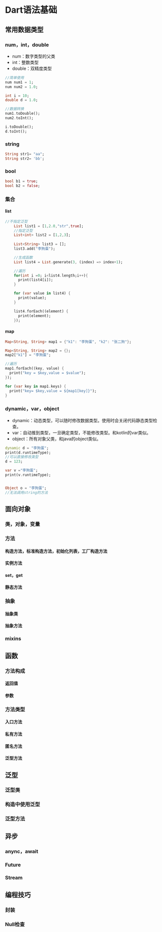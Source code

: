 # Dart语法基础

## 常用数据类型

### num，int，double

- num：数字类型的父类
- int：整数类型
- double：双精度类型

```dart
//简单使用
num num1 = 1;
num num2 = 1.0;

int i = 10;
double d = 1.0;

//数据转换
num1.toDouble();
num2.toInt();

i.toDouble();
d.toInt();
```

### string

```dart
String str1= "aa";
String str2= 'bb';
```

### bool

```dart
bool b1 = true;
bool b2 = false;
```

### 集合

#### list

```dart
//不指定泛型
    List list1 = [1,2.0,"str",true];
    //指定泛型
    List<int> list2 = [1,2,3];
    
    List<String> list3 = [];
    list3.add("李狗蛋");

    //生成函数
    List list4 = List.generate(3, (index) => index+1);

    //遍历
    for(int i =0; i<list4.length;i++){
      print(list4[i]);
    }

    for (var value in list4) {
      print(value);
    }

    list4.forEach((element) {
      print(element);
    });

```

#### map

```dart
Map<String, String> map1 = {"k1": "李狗蛋", "k2": "张二狗"};

Map<String, String> map2 = {};
map2["k1"] = "李狗蛋";

//遍历
map1.forEach((key, value) {
  print("key = $key,value = $value");
});

for (var key in map1.keys) {
  print("key= $key,value = ${map1[key]}");
}
```



### dynamic，var，object

- dynamic：动态类型，可以随时修改数据类型。使用时会关闭代码静态类型检查。
- var：自动推到类型，一旦确定类型，不能修改类型。和kotlin的var类似。
- object：所有对象父类，和java的object类似。

```dart
dynamic d = "李狗蛋";
print(d.runtimeType);
//可以直接修改类型
d = 123;

var v ="李狗蛋";
print(v.runtimeType);


Object o = "李狗蛋";
//无法调用string的方法
```



## 面向对象

### 类，对象，变量



### 方法 

#### 构造方法，标准构造方法，初始化列表，工厂构造方法

#### 实例方法

#### set，get

#### 静态方法



### 抽象

#### 抽象类



#### 抽象方法



### mixins



## 函数

### 方法构成

#### 返回值



#### 参数





### 方法类型

#### 入口方法

#### 私有方法

#### 匿名方法

#### 泛型方法



## 泛型

### 泛型类

### 构造中使用泛型

### 泛型方法



## 异步

### anync，await

### Future

### Stream



## 编程技巧

### 封装

### Null检查

